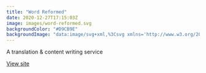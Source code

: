 ```yaml
---
title: "Word Reformed"
date: 2020-12-27T17:15:03Z
image: images/word-reformed.svg
backgroundColor: "#D9CB9E"
backgroundImage: "data:image/svg+xml,%3Csvg xmlns='http://www.w3.org/2000/svg' width='88' height='24' viewBox='0 0 88 24'%3E%3Cg fill-rule='evenodd'%3E%3Cg id='autumn' fill='%237575ff' fill-opacity='1'%3E%3Cpath d='M10 0l30 15 2 1V2.18A10 10 0 0 0 41.76 0H39.7a8 8 0 0 1 .3 2.18v10.58L14.47 0H10zm31.76 24a10 10 0 0 0-5.29-6.76L4 1 2 0v13.82a10 10 0 0 0 5.53 8.94L10 24h4.47l-6.05-3.02A8 8 0 0 1 4 13.82V3.24l31.58 15.78A8 8 0 0 1 39.7 24h2.06zM78 24l2.47-1.24A10 10 0 0 0 86 13.82V0l-2 1-32.47 16.24A10 10 0 0 0 46.24 24h2.06a8 8 0 0 1 4.12-4.98L84 3.24v10.58a8 8 0 0 1-4.42 7.16L73.53 24H78zm0-24L48 15l-2 1V2.18A10 10 0 0 1 46.24 0h2.06a8 8 0 0 0-.3 2.18v10.58L73.53 0H78z'/%3E%3C/g%3E%3C/g%3E%3C/svg%3E"
---
```

A translation & content writing service  

[View site](https://wordreformed.wordpress.com/)
